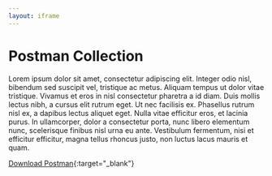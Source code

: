 ```yaml
---
layout: iframe
---
```


# Postman Collection

Lorem ipsum dolor sit amet, consectetur adipiscing elit. Integer odio nisl, bibendum sed suscipit vel, tristique ac metus. Aliquam tempus ut dolor vitae tristique. Vivamus et eros in nisl consectetur pharetra a id diam. Duis mollis lectus nibh, a cursus elit rutrum eget. Ut nec facilisis ex. Phasellus rutrum nisl ex, a dapibus lectus aliquet eget. Nulla vitae efficitur eros, et lacinia purus. In ullamcorper, dolor a consectetur porta, nunc libero elementum nunc, scelerisque finibus nisl urna eu ante. Vestibulum fermentum, nisi et efficitur efficitur, magna tellus rhoncus justo, non luctus lacus mauris et quam.

[Download Postman](http://api-docs.beyondshop.cloud/beyond-rest-api-public.json){:target="_blank"}
